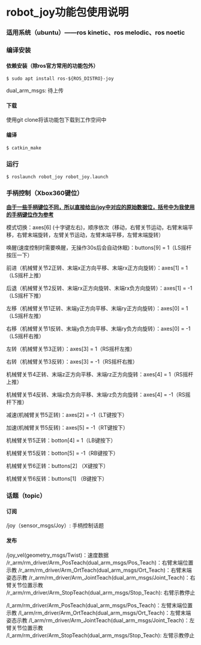 # robot_joy功能包使用说明

### 适用系统（ubuntu）——ros kinetic、ros melodic、ros noetic

### 编译安装

#### 依赖安装（除ros官方常用的功能包外）

```shell
$ sudo apt install ros-${ROS_DISTRO}-joy
```

dual_arm_msgs: 待上传

#### 下载

使用git clone将该功能包下载到工作空间中

#### 编译

```shell
$ catkin_make
```

### 运行

```shell
$ roslaunch robot_joy robot_joy.launch
```

### 手柄控制（Xbox360键位）
 
<u>**由于一些手柄键位不同，所以直接给出/joy中对应的原始数据位，括号中为我使用的手柄键位作为参考**</u>

模式切换：axes[6] (十字键左右)，顺序依次（移动，右臂关节运动，右臂末端平移，右臂末端旋转，左臂关节运动，左臂末端平移，左臂末端旋转）

唤醒(速度控制时需要唤醒，无操作30s后会自动休眠)：buttons[9] = 1（LS摇杆按压一下）

前进（机械臂关节2正转、末端x正方向平移、末端rx正方向旋转）：axes[1] = 1（LS摇杆上推）

后退（机械臂关节2反转、末端rx正方向旋转、末端rx负方向旋转）：axes[1] = -1（LS摇杆下推）

左移（机械臂关节1正转、末端y正方向平移、末端ry正方向旋转）：axes[0] = 1（LS摇杆左推）

右移（机械臂关节1反转、末端y负方向平移、末端ry负方向旋转）：axes[0] = -1（LS摇杆右推）

左转（机械臂关节3正转）：axes[3] = 1（RS摇杆左推）

右转（机械臂关节3反转）：axes[3] = -1（RS摇杆右推）

机械臂关节4正转、末端z正方向平移、末端rz正方向旋转：axes[4] = 1（RS摇杆上推）

机械臂关节4反转、末端z负方向平移、末端rz负方向旋转：axes[4] = -1（RS摇杆下推）

减速(机械臂关节5正转)：axes[2] = -1（LT键按下）

加速(机械臂关节5反转)：axes[5] = -1（RT键按下）

机械臂关节5正转：botton[4] = 1（LB键按下）

机械臂关节5反转：botton[5] = -1（RB键按下）

机械臂关节6正转：buttons[2] （X键按下）

机械臂关节6反转：buttons[1] （B键按下）


### 话题（topic）

#### 订阅

/joy（sensor_msgs/Joy）: 手柄控制话题

#### 发布

/joy_vel(geometry_msgs/Twist)：速度数据
/r_arm/rm_driver/Arm_PosTeach(dual_arm_msgs/Pos_Teach)：右臂末端位置示教
/r_arm/rm_driver/Arm_OrtTeach(dual_arm_msgs/Ort_Teach)：右臂末端姿态示教
/r_arm/rm_driver/Arm_JointTeach(dual_arm_msgs/Joint_Teach)：右臂关节位置示教
/r_arm/rm_driver/Arm_StopTeach(dual_arm_msgs/Stop_Teach): 右臂示教停止

/l_arm/rm_driver/Arm_PosTeach(dual_arm_msgs/Pos_Teach)：左臂末端位置示教
/l_arm/rm_driver/Arm_OrtTeach(dual_arm_msgs/Ort_Teach)：左臂末端姿态示教
/l_arm/rm_driver/Arm_JointTeach(dual_arm_msgs/Joint_Teach)：左臂关节位置示教
/l_arm/rm_driver/Arm_StopTeach(dual_arm_msgs/Stop_Teach): 左臂示教停止


